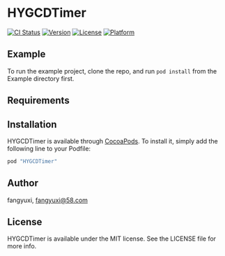 # HYGCDTimer

[![CI Status](http://img.shields.io/travis/fangyuxi/HYGCDTimer.svg?style=flat)](https://travis-ci.org/fangyuxi/HYGCDTimer)
[![Version](https://img.shields.io/cocoapods/v/HYGCDTimer.svg?style=flat)](http://cocoapods.org/pods/HYGCDTimer)
[![License](https://img.shields.io/cocoapods/l/HYGCDTimer.svg?style=flat)](http://cocoapods.org/pods/HYGCDTimer)
[![Platform](https://img.shields.io/cocoapods/p/HYGCDTimer.svg?style=flat)](http://cocoapods.org/pods/HYGCDTimer)

## Example

To run the example project, clone the repo, and run `pod install` from the Example directory first.

## Requirements

## Installation

HYGCDTimer is available through [CocoaPods](http://cocoapods.org). To install
it, simply add the following line to your Podfile:

```ruby
pod "HYGCDTimer"
```

## Author

fangyuxi, fangyuxi@58.com

## License

HYGCDTimer is available under the MIT license. See the LICENSE file for more info.
